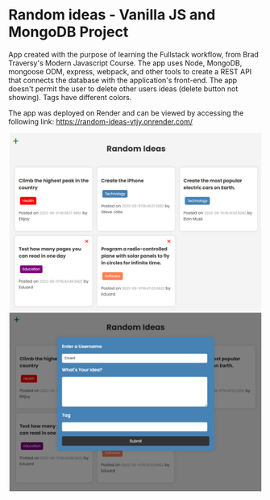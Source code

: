 # Random ideas - Vanilla JS and MongoDB Project
App created with the purpose of learning the Fullstack workflow, from Brad Traversy's Modern Javascript Course. 
The app uses Node, MongoDB, mongoose ODM, express, webpack, and other tools to create a REST API that connects the database with the application's front-end.
The app doesn't permit the user to delete other users ideas (delete button not showing). Tags have different colors.

The app was deployed on Render and can be viewed by accessing the following link: https://random-ideas-vtjy.onrender.com/

<p align="center">
<img src="/images/ss1.png" width="500">
<img src="/images/ss2.png" width="500">
</p>